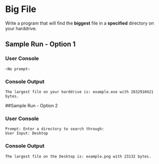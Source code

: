 # Big File
Write a program that will find the **biggest** file in a **specified** directory on your harddrive.

## Sample Run - Option 1
### User Console
```
~No prompt~
```
### Console Output
```
The largest file on your harddrive is: example.exe with 2832910421 bytes.
```

##Sample Run - Option 2
### User Console
```
Prompt: Enter a directory to search through:
User Input: Desktop
```
### Console Output
```
The largest file on the Desktop is: example.png with 23132 bytes.
```
